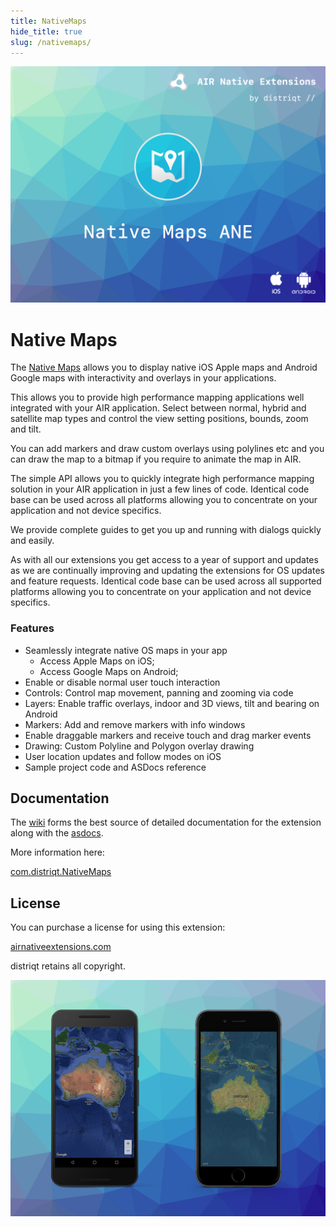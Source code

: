 ```yaml
---
title: NativeMaps
hide_title: true
slug: /nativemaps/
---
```



![](images/hero.png)

# Native Maps

The [Native Maps](https://airnativeextensions.com/extension/com.distriqt.NativeMaps) allows you to display native iOS Apple maps and Android Google maps with interactivity and overlays in your applications. 

This allows you to provide high performance mapping applications well integrated with your AIR application. Select between normal, hybrid and satellite map types and control the view setting positions, bounds, zoom and tilt.

You can add markers and draw custom overlays using polylines etc and you can draw the map to a bitmap if you require to animate the map in AIR.

The simple API allows you to quickly integrate high performance mapping solution in your AIR application in just a few lines of code. 
Identical code base can be used across all platforms allowing you to concentrate on your application and not device specifics.

We provide complete guides to get you up and running with dialogs quickly and easily.

As with all our extensions you get access to a year of support and updates as we are continually improving and updating the extensions for OS updates and feature requests.
Identical code base can be used across all supported platforms allowing you to concentrate on your application and not device specifics.


### Features


- Seamlessly integrate native OS maps in your app
    - Access Apple Maps on iOS;
    - Access Google Maps on Android;
- Enable or disable normal user touch interaction
- Controls: Control map movement, panning and zooming via code
- Layers: Enable traffic overlays, indoor and 3D views, tilt and bearing on Android
- Markers: Add and remove markers with info windows
- Enable draggable markers and receive touch and drag marker events
- Drawing: Custom Polyline and Polygon overlay drawing
- User location updates and follow modes on iOS
- Sample project code and ASDocs reference



## Documentation


The [wiki](https://github.com/distriqt/ANE-NativeMaps/wiki) forms the best source of detailed documentation for the extension along with the [asdocs](https://docs.airnativeextensions.com/asdocs/nativemaps). 



More information here: 

[com.distriqt.NativeMaps](https://airnativeextensions.com/extension/com.distriqt.NativeMaps)



## License

You can purchase a license for using this extension:

[airnativeextensions.com](https://airnativeextensions.com/)

distriqt retains all copyright.



![](images/promo.png)
